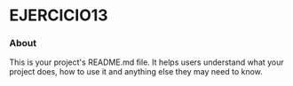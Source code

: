 EJERCICIO13
===========

### About

This is your project's README.md file. It helps users understand what your
project does, how to use it and anything else they may need to know.
